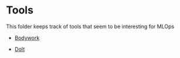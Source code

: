 # Tools

This folder keeps track of tools that seem to be interesting for MLOps

- [Bodywork](https://www.bodyworkml.com/)

- [Dolt](https://github.com/dolthub/dolt)
